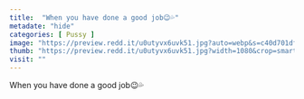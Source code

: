 ```yaml
---
title:  "When you have done a good job😉💦"
metadate: "hide"
categories: [ Pussy ]
image: "https://preview.redd.it/u0utyvx6uvk51.jpg?auto=webp&s=c40d701df5556d0d72e21d4d6b63851741cd3a65"
thumb: "https://preview.redd.it/u0utyvx6uvk51.jpg?width=1080&crop=smart&auto=webp&s=1cdf5476f00c3f9a7df269f9ecb3e9ded1265a56"
visit: ""
---
```

When you have done a good job😉💦

